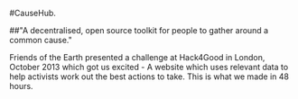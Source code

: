 #CauseHub.

##"A decentralised, open source toolkit for people to gather around a common cause." 

Friends of the Earth presented a challenge at Hack4Good in London, October 2013 which got us excited - A website which uses relevant data to help activists work out the best actions to take. This is what we made in 48 hours.
